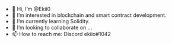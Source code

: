 - 👋 Hi, I’m @Ekii0
- 👀 I’m interested in blockchain and smart contract development.
- 🌱 I’m currently learning Solidity.
- 💞️ I’m looking to collaborate on ...
- 📫 How to reach me: Discord ekiio#1042

<!---
Ekii0/Ekii0 is a ✨ special ✨ repository because its `README.md` (this file) appears on your GitHub profile.
You can click the Preview link to take a look at your changes.
--->
